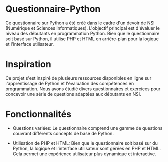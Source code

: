# Questionnaire-Python
Ce questionnaire sur Python a été créé dans le cadre d'un devoir de NSI (Numérique et Sciences Informatiques). L'objectif principal est d'évaluer le niveau des débutants en programmation Python. Bien que le questionnaire soit basé sur Python, il utilise PHP et HTML en arrière-plan pour la logique et l'interface utilisateur.

# Inspiration
Ce projet s'est inspiré de plusieurs ressources disponibles en ligne sur l'apprentissage de Python et l'évaluation des compétences en programmation. Nous avons étudié divers questionnaires et exercices pour concevoir une série de questions adaptées aux débutants en NSI.

# Fonctionnalités
- Questions variées: Le questionnaire comprend une gamme de questions couvrant différents concepts de base de Python.

- Utilisation de PHP et HTML: Bien que le questionnaire soit basé sur du Python, la logique et l'interface utilisateur sont gérées en PHP et HTML. Cela permet une expérience utilisateur plus dynamique et interactive.
